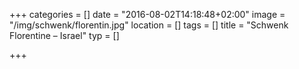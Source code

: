 +++
categories = []
date = "2016-08-02T14:18:48+02:00"
image = "/img/schwenk/florentin.jpg"
location = []
tags = []
title = "Schwenk Florentine – Israel"
typ = []

+++

